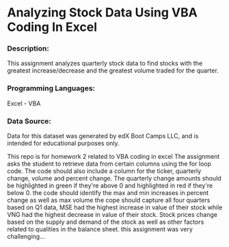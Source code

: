 # Analyzing Stock Data Using VBA Coding In Excel

### Description:

This assignment analyzes quarterly stock data to find stocks with the greatest increase/decrease and the greatest volume traded for the quarter. 

### Programming Languages: 
Excel - VBA

### Data Source:
Data for this dataset was generated by edX Boot Camps LLC, and is intended for educational purposes only.


This repo is for homework 2 related to VBA coding in excel
The assignment asks the student to retrieve data from certain columns using the for loop code.
The code should also include a column for the ticker, quarterly change, volume and percent change.
The quarterly change amounts should be highlighted in green if they're above 0 and highlighted in red if they're below 0.
the code should identify the max and min increases in percent change as well as max volume
the cope should capture all four quarters
based on Q1 data, MSE had the highest increase in value of their stock while VNG had the highest decrease in value of their stock. Stock prices change based on the supply and demand of the stock as well as other factors related to qualities in the balance sheet. 
this assignment was very challenging...
